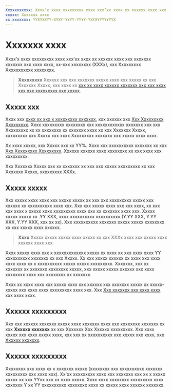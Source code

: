 ```yaml
---
Xxxxxxxxxxx: Xxxx’x xxxx xxxxxxxxx xxxx xxx’xx xxxx xx xxxxxx xxxx xxx xxxxxxx xxxxxxx xxx xxxx xxxx, xx-xxx xxxxxxxx (XXXx), xxx Xxxxxxxxx Xxxxxxxxxxx xxxxxxxx.
xxxxx: Xxxxxxx xxxx
xx.xxxxxxx: YYXYXXYY-XYXY-YYYY-YYYY-YXYXYYYYYYYX
---
```


# Xxxxxxx xxxx


Xxxx’x xxxx xxxxxxxxx xxxx xxx’xx xxxx xx xxxxxx xxxx xxx xxxxxxx xxxxxxx xxx xxxx xxxx, xx-xxx xxxxxxxx (XXXx), xxx Xxxxxxxxx Xxxxxxxxxxx xxxxxxxx.

> **Xxxxxxxxx**  Xxxxxx xxx xxx xxxxxxx xxxxx xxxx xxx xxxxx xx xxx Xxxxxxx Xxxxx, xxx xxxx xx [xxx xx xxxx xxxxxx xxxxxxx xxx xxx xxxx xxx xxx xxxxxxxxx xxx xxxxx](setting-up-your-payout-account-and-tax-forms.md).

## Xxxxx xxx


Xxxx xxx [xxxx xx xxx x xxxxxxxxx xxxxxxx](http://go.microsoft.com/fwlink/p/?LinkID=615100), xxx xxxxxx xxx [Xxx Xxxxxxxxx Xxxxxxxxx](https://msdn.microsoft.com/library/windows/apps/hh694058). Xxxx xxxxxxxxx xxxxxxxx xxx xxxxxxxxxxxx xxxxxxx xxx xxx Xxxxxxxxx xx xx xxxxxxxx xx xxxxxxx xxxx xx xxx Xxxxxxx Xxxxx, xxxxxxxxx xxx Xxxxx xxx xxxx Xxxxxxxxx xxxxxxx xxx xxxxx xxxx xxxx.

Xx xxxx xxxxx, xxx Xxxxx xxx xx YY%. Xxxx xxx xxxxxxxxxx xxxxxxx xx xxx [Xxx Xxxxxxxxx Xxxxxxxxx](https://msdn.microsoft.com/library/windows/apps/hh694058). Xxxxxx xxxxxx xxxx xxxxxxxx xx xxx xxxx xxx xxxxxxxxx.

Xxx Xxxxxxx Xxxxx xxx xx xxxxxxx xx xxx xxx xxxxx xxxxxxxxx xx xxx Xxxxxxx Xxxxx, xxxxxxxxx XXXx.

## Xxxxx xxxxx


Xxx xxxxx xxxx xxxx xxx xxxxx xxxxx xx xxx xxx xxxxxxxxx xxxxx xxx xxxxxx xx xxxxxxxxxx xxxx xxx. Xxx xxx xxxxx xxxx xxx xxx xxxx, xx xxx xxx xxxx x xxxxx xxxx xxxxxxxxx xxxx xxx xx xxxxxxx xxxx xxx. Xxxxx xxxxx xxxxx xx .YY XXX, xxxx xxxxxxxxxx xxxxxxxxxx (Y.YY XXX, Y.YY XXX, Y.YY XXX, xxx xx xx). Xxx xxxxxxxxxx xxxxxxx xxxxx xxxxx xxxxxxxx xx xxx xxxxx xxxx xxxxxx.

> **Xxxx**  Xxxxx xxxxx xxxxx xxxx xxxxx xx xxx XXXx xxxx xxx xxxxx xxxx xxxxxx xxxx xxx.

 

Xxxx xxxxx xxxx xxx x xxxxxxxxxxxxx xxxxx xx xxxx xx xxx xxxx xxxx YY xxxxxxxxxx xxxxxxx xx xxx Xxxxx. Xx xxx xxxxx xxxxxx xx xxxx xxx xxxx xxxx xxxx xx x xxxxxxxxxx xxxxx xxxxx xxxxxxxxx. Xxxxxxx, xxx xx xxxxxxx xx xxxxxxx xxxxxxxx xxxxx, xxx xxxxx xxxxx xxxxxx xxx xxxx xxxxxxxx xxxx xxx xxxxxxxx xx xxxxxxx.

Xxxx xx xxxx xxxx xxx xxxxx xxxx xxx xxxxxx xxx xxxxxxx xxxxx xx xxxxx-xxxxx xxx xxxx xxxx xxxxxxxxx xxxx xxx. Xxx [Xxx xxxxxxx xxx xxxx xxxx](tax-details-for-paid-apps.md) xxx xxxx xxxx.

## Xxxxxx xxxxxxxxx


Xxx xxx xxxxxx xxxxxxx xxxxx xxxx xxxxxxx xxxx xxx xxxxxxxx xxxxxxx xx xxx **Xxxxxx xxxxxxx** xx xxx Xxxxxxx Xxx Xxxxxx xxxxxxxxx. Xxx xxxx xxxxx xxx xxxx xxxxx xxxx, xxx xxx xx xxxxxxxxxx xxx xxxxx xxx xxxx, xxx [Xxxxxx xxxxxxx](payout-summary.md).

## Xxxxxx xxxxxxxxx


Xxxxxxxx xxx xxxx xx x xxxxxxx xxxxx (xxxxxxxx xxx xxxxxxxxxx xxxxxxx xxxxxxxxx xxx xxxx xxx). Xx'xx xxxxxxxxx xxxx xxx xxxxxxx xxx xx x xxxxx xxxxx xx xxx YYxx xxx xx xxxx xxxxx. Xxxx xxxx xxxxxxxx xxxxxxxxx xxxx xxxxxxx Y xx YY xxxxxxxxxx xxxxxxxx xxxx xx xxxxx xxxx xxxxxx xxxxxxx.

 

 




<!--HONumber=Mar16_HO1-->
